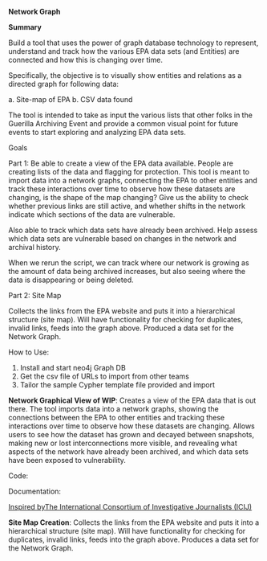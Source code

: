 []() **Network Graph**


**Summary**


Build a tool that uses the power of graph database technology to represent, understand and track how the various EPA data sets (and Entities) are connected and how this is changing over time.

Specifically, the objective is to visually show entities and relations as a directed graph for following data:

a. Site-map of EPA
b. CSV data found 

The tool is intended to take as input the various lists that other folks in the Guerilla Archiving Event and provide a common visual point for future events to start exploring and analyzing EPA data sets.


Goals

Part 1:
Be able to create a view of the EPA data available. People are creating lists of the data and flagging for protection. This tool is meant to import data into a network graphs, connecting the EPA to other entities and track these interactions over time to observe how these datasets are changing, is the shape of the map changing? Give us the ability to check
whether previous links are still active, and whether shifts in the network indicate which sections of the data are vulnerable.


Also able to track which data sets have already been archived. Help assess which data sets are vulnerable based on changes in the network and archival history.


When we rerun the script, we can track where our network is growing as the amount of data being archived increases, but also seeing where the data is disappearing or being deleted.


Part 2: Site Map

Collects the links from the EPA website and puts it into a hierarchical structure (site map). Will have functionality for checking for duplicates, invalid links, feeds into the graph above. Produced a data set for the Network Graph.


How to Use:

1. Install and start neo4j Graph DB
2. Get the csv file of URLs to import from other teams
3. Tailor the sample Cypher template file provided and import




**Network Graphical View of WIP**: Creates a view of the EPA data that is out there. The tool imports data into a network graphs, showing the connections between the EPA to other entities and tracking these interactions over time to observe how these datasets are changing. Allows users to see how the dataset has grown and decayed between snapshots, making new or lost interconnections more visible, and revealing what aspects of the network have already been archived, and which data sets have been exposed to vulnerability.

Code:

Documentation:

[Inspired by](https://neo4j.com/blog/analyzing-panama-papers-neo4j/)[The International Consortium of Investigative Journalists
(ICIJ)](https://neo4j.com/blog/analyzing-panama-papers-neo4j/)[](https://neo4j.com/blog/analyzing-panama-papers-neo4j/)



**Site Map Creation**: 
Collects the links from the EPA website and puts it into a hierarchical structure (site map). Will have functionality for checking for duplicates, invalid links, feeds into the graph above. Produces a data set for the Network Graph.

